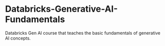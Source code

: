# Databricks-Generative-AI-Fundamentals
Databricks Gen AI course that teaches the basic fundamentals of generative AI concepts. 
